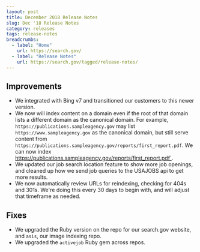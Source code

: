 ```yaml
---
layout: post
title: December 2018 Release Notes
slug: Dec '18 Release Notes
category: releases
tags: release-notes
breadcrumbs:
  - label: "Home"
    url: https://search.gov/
  - label: "Release Notes"
    url: https://search.gov/tagged/release-notes/
---
```


## Improvements

* We integrated with Bing v7 and transitioned our customers to this newer version.
* We now will index content on a domain even if the root of that domain lists a different domain as the canonical domain. For example, `https://publications.sampleagency.gov` may list `https://www.sampleagency.gov` as the canonical domain, but still serve content from `https://publications.sampleagency.gov/reports/first_report.pdf`. We can now index https://publications.sampleagency.gov/reports/first_report.pdf`.
* We updated our job search location feature to show more job openings, and cleaned up how we send job queries to the USAJOBS api to get more results.
* We now automatically review URLs for reindexing, checking for 404s and 301s. We're doing this every 30 days to begin with, and will adjust that timeframe as needed. 

## Fixes

* We upgraded the Ruby version on the repo for our search.gov website, and `asis`, our image indexing repo.
* We upgraded the `activejob` Ruby gem across repos.